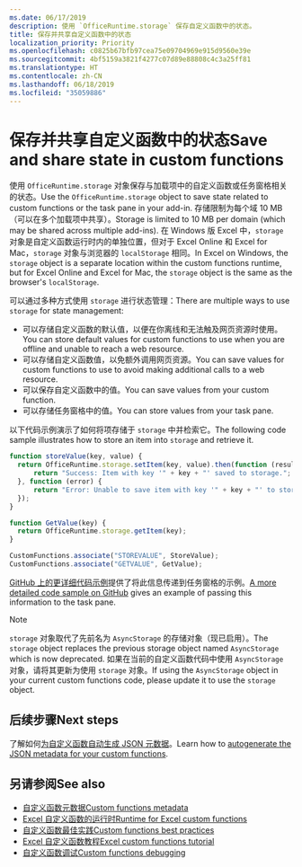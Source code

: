 ```yaml
---
ms.date: 06/17/2019
description: 使用 `OfficeRuntime.storage` 保存自定义函数中的状态。
title: 保存并共享自定义函数中的状态
localization_priority: Priority
ms.openlocfilehash: c0825b67bfb97cea75e09704969e915d9560e39e
ms.sourcegitcommit: 4bf5159a3821f4277c07d89e88808c4c3a25ff81
ms.translationtype: HT
ms.contentlocale: zh-CN
ms.lasthandoff: 06/18/2019
ms.locfileid: "35059886"
---
```

# <a name="save-and-share-state-in-custom-functions"></a><span data-ttu-id="a6d21-103">保存并共享自定义函数中的状态</span><span class="sxs-lookup"><span data-stu-id="a6d21-103">Save and share state in custom functions</span></span>

<span data-ttu-id="a6d21-104">使用 `OfficeRuntime.storage` 对象保存与加载项中的自定义函数或任务窗格相关的状态。</span><span class="sxs-lookup"><span data-stu-id="a6d21-104">Use the `OfficeRuntime.storage` object to save state related to custom functions or the task pane in your add-in.</span></span> <span data-ttu-id="a6d21-105">存储限制为每个域 10 MB（可以在多个加载项中共享）。</span><span class="sxs-lookup"><span data-stu-id="a6d21-105">Storage is limited to 10 MB per domain (which may be shared across multiple add-ins).</span></span> <span data-ttu-id="a6d21-106">在 Windows 版 Excel 中，`storage` 对象是自定义函数运行时内的单独位置，但对于 Excel Online 和 Excel for Mac，`storage` 对象与浏览器的 `localStorage` 相同。</span><span class="sxs-lookup"><span data-stu-id="a6d21-106">In Excel on Windows, the `storage` object is a separate location within the custom functions runtime, but for Excel Online and Excel for Mac, the `storage` object is the same as the browser's `localStorage`.</span></span>

<span data-ttu-id="a6d21-107">可以通过多种方式使用 `storage` 进行状态管理：</span><span class="sxs-lookup"><span data-stu-id="a6d21-107">There are multiple ways to use `storage` for state management:</span></span>

- <span data-ttu-id="a6d21-108">可以存储自定义函数的默认值，以便在你离线和无法触及网页资源时使用。</span><span class="sxs-lookup"><span data-stu-id="a6d21-108">You can store default values for custom functions to use when you are offline and unable to reach a web resource.</span></span>
- <span data-ttu-id="a6d21-109">可以存储自定义函数值，以免额外调用网页资源。</span><span class="sxs-lookup"><span data-stu-id="a6d21-109">You can save values for custom functions to use to avoid making additional calls to a web resource.</span></span>
- <span data-ttu-id="a6d21-110">可以保存自定义函数中的值。</span><span class="sxs-lookup"><span data-stu-id="a6d21-110">You can save values from your custom function.</span></span>
- <span data-ttu-id="a6d21-111">可以存储任务窗格中的值。</span><span class="sxs-lookup"><span data-stu-id="a6d21-111">You can store values from your task pane.</span></span>

<span data-ttu-id="a6d21-112">以下代码示例演示了如何将项存储于 `storage` 中并检索它。</span><span class="sxs-lookup"><span data-stu-id="a6d21-112">The following code sample illustrates how to store an item into `storage` and retrieve it.</span></span>

```js
function storeValue(key, value) {
  return OfficeRuntime.storage.setItem(key, value).then(function (result) {
      return "Success: Item with key '" + key + "' saved to storage.";
  }, function (error) {
      return "Error: Unable to save item with key '" + key + "' to storage. " + error;
  });
}

function GetValue(key) {
  return OfficeRuntime.storage.getItem(key);
}

CustomFunctions.associate("STOREVALUE", StoreValue);
CustomFunctions.associate("GETVALUE", GetValue);
```

<span data-ttu-id="a6d21-113">[GitHub 上的更详细代码示例](https://github.com/OfficeDev/PnP-OfficeAddins/tree/master/Excel-custom-functions/AsyncStorage)提供了将此信息传递到任务窗格的示例。</span><span class="sxs-lookup"><span data-stu-id="a6d21-113">[A more detailed code sample on GitHub](https://github.com/OfficeDev/PnP-OfficeAddins/tree/master/Excel-custom-functions/AsyncStorage) gives an example of passing this information to the task pane.</span></span>

>[!NOTE]
> <span data-ttu-id="a6d21-114">`storage` 对象取代了先前名为 `AsyncStorage` 的存储对象（现已启用）。</span><span class="sxs-lookup"><span data-stu-id="a6d21-114">The `storage` object replaces the previous storage object named `AsyncStorage` which is now deprecated.</span></span> <span data-ttu-id="a6d21-115">如果在当前的自定义函数代码中使用 `AsyncStorage` 对象，请将其更新为使用 `storage` 对象。</span><span class="sxs-lookup"><span data-stu-id="a6d21-115">If using the `AsyncStorage` object in your current custom functions code, please update it to use the `storage` object.</span></span>

## <a name="next-steps"></a><span data-ttu-id="a6d21-116">后续步骤</span><span class="sxs-lookup"><span data-stu-id="a6d21-116">Next steps</span></span>
<span data-ttu-id="a6d21-117">了解如何[为自定义函数自动生成 JSON 元数据](custom-functions-json-autogeneration.md)。</span><span class="sxs-lookup"><span data-stu-id="a6d21-117">Learn how to [autogenerate the JSON metadata for your custom functions](custom-functions-json-autogeneration.md).</span></span> 

## <a name="see-also"></a><span data-ttu-id="a6d21-118">另请参阅</span><span class="sxs-lookup"><span data-stu-id="a6d21-118">See also</span></span>

* [<span data-ttu-id="a6d21-119">自定义函数元数据</span><span class="sxs-lookup"><span data-stu-id="a6d21-119">Custom functions metadata</span></span>](custom-functions-json.md)
* [<span data-ttu-id="a6d21-120">Excel 自定义函数的运行时</span><span class="sxs-lookup"><span data-stu-id="a6d21-120">Runtime for Excel custom functions</span></span>](custom-functions-runtime.md)
* [<span data-ttu-id="a6d21-121">自定义函数最佳实践</span><span class="sxs-lookup"><span data-stu-id="a6d21-121">Custom functions best practices</span></span>](custom-functions-best-practices.md)
* [<span data-ttu-id="a6d21-122">Excel 自定义函数教程</span><span class="sxs-lookup"><span data-stu-id="a6d21-122">Excel custom functions tutorial</span></span>](../tutorials/excel-tutorial-create-custom-functions.md)
* [<span data-ttu-id="a6d21-123">自定义函数调试</span><span class="sxs-lookup"><span data-stu-id="a6d21-123">Custom functions debugging</span></span>](custom-functions-debugging.md)
